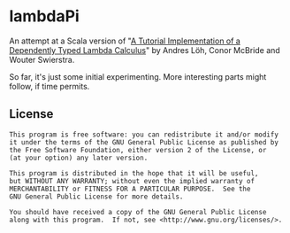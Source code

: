 # lambdaPi

An attempt at a Scala version of "[A Tutorial Implementation of a Dependently Typed Lambda Calculus](http://www.andres-loeh.de/LambdaPi/)" by Andres Löh, Conor McBride and Wouter Swierstra.

So far, it's just some initial experimenting. More interesting parts might follow, if time permits.

## License

    This program is free software: you can redistribute it and/or modify
    it under the terms of the GNU General Public License as published by
    the Free Software Foundation, either version 2 of the License, or
    (at your option) any later version.

    This program is distributed in the hope that it will be useful,
    but WITHOUT ANY WARRANTY; without even the implied warranty of
    MERCHANTABILITY or FITNESS FOR A PARTICULAR PURPOSE.  See the
    GNU General Public License for more details.

    You should have received a copy of the GNU General Public License
    along with this program.  If not, see <http://www.gnu.org/licenses/>.

